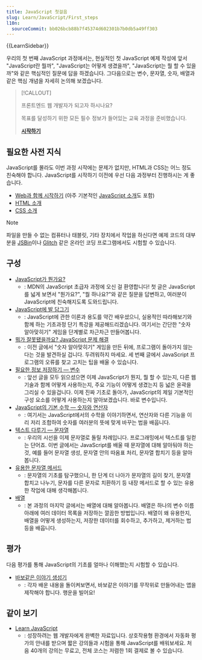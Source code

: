 ```yaml
---
title: JavaScript 첫걸음
slug: Learn/JavaScript/First_steps
l10n:
  sourceCommit: bb026bcb88b7f45374d602301b7b0db5a49ff303
---
```


{{LearnSidebar}}

우리의 첫 번째 JavaScript 과정에서는, 현실적인 첫 JavaScript 예제 작성에 앞서 "JavaScript란 뭘까", "JavaScript는 어떻게 생겼을까", "JavaScript는 뭘 할 수 있을까"와 같은 핵심적인 질문에 답을 하겠습니다. 그다음으로는 변수, 문자열, 숫자, 배열과 같은 핵심 개념을 자세히 논의해 보겠습니다.

> [!CALLOUT]
>
> 프론트엔드 웹 개발자가 되고자 하시나요?
>
> 목표를 달성하기 위한 모든 필수 정보가 들어있는 교육 과정을 준비했습니다.
>
> [**시작하기**](/ko/docs/orphaned/Learn/Front-end_web_developer)

## 필요한 사전 지식

JavaScript를 몰라도 이번 과정 시작에는 문제가 없지만, HTML과 CSS는 어느 정도 친숙해야 합니다. JavaScript를 시작하기 이전에 우선 다음 과정부터 진행하시는 게 좋습니다.

- [Web과 함께 시작하기](/ko/docs/Learn/Getting_started_with_the_web) (아주 기본적인 [JavaScript 소개](/ko/docs/Learn/Getting_started_with_the_web/JavaScript_basics)도 포함)
- [HTML 소개](/ko/docs/Learn/HTML/Introduction_to_HTML)
- [CSS 소개](/en-US/docs/Learn/CSS/First_steps)

> [!NOTE]
> 파일을 만들 수 없는 컴퓨터나 태블릿, 기타 장치에서 작업을 하신다면 예제 코드의 대부분을 [JSBin](https://jsbin.com/)이나 [Glitch](https://glitch.com/) 같은 온라인 코딩 프로그램에서도 시험할 수 있습니다.

## 구성

- [JavaScript가 뭔가요?](/ko/docs/Learn/JavaScript/First_steps/What_is_JavaScript)
  - : MDN의 JavaScript 초급자 과정에 오신 걸 환영합니다! 첫 글은 JavaScript를 넓게 보면서 "뭔가요?", "뭘 하나요?"와 같은 질문을 답변하고, 여러분이 JavaScript에 친숙해지도록 도와드립니다.
- [JavaScript에 발 담그기](/ko/docs/Learn/JavaScript/First_steps/A_first_splash)
  - : JavaScript에 관한 이론과 용도를 약간 배우셨으니, 실용적인 따라해보기와 함께 하는 기초과정 단기 특강을 제공해드리겠습니다. 여기서는 간단한 "숫자 알아맞히기" 게임을 단계별로 차근차근 만들어봅니다.
- [뭐가 잘못됐을까요? JavaScript 문제 해결](/ko/docs/Learn/JavaScript/First_steps/What_went_wrong)
  - : 이전 글에서 "숫자 알아맞히기" 게임을 만든 뒤에, 프로그램이 돌아가지 않는다는 것을 발견하실 겁니다. 두려워하지 마세요. 세 번째 글에서 JavaScript 프로그램의 오류를 찾고 고치는 팁을 배울 수 있습니다.
- [필요한 정보 저장하기 — 변수](/ko/docs/Learn/JavaScript/First_steps/Variables)
  - : 앞선 글을 모두 읽으셨으면 이제 JavaScript가 뭔지, 뭘 할 수 있는지, 다른 웹 기술과 함께 어떻게 사용하는지, 주요 기능이 어떻게 생겼는지 등 넓은 윤곽을 그리실 수 있을겁니다. 이제 진짜 기초로 돌아가, JavaScript의 제일 기본적인 구성 요소를 어떻게 사용하는지 알아보겠습니다. 바로 변수입니다.
- [JavaScript의 기본 수학 — 숫자와 연산자](/ko/docs/Learn/JavaScript/First_steps/Math)
  - : 여기서는 JavaScript에서의 수학을 이야기하면서, 연산자와 다른 기능을 이리 저리 조합하여 숫자를 여러분의 뜻에 맞게 바꾸는 법을 배웁니다.
- [텍스트 다루기 — 문자열](/ko/docs/Learn/JavaScript/First_steps/Strings)
  - : 우리의 시선을 이제 문자열로 돌릴 차례입니다. 프로그래밍에서 텍스트를 일컫는 단어죠. 이번 글에서는 JavaScript를 배울 때 문자열에 대해 알아둬야 하는 것, 예를 들어 문자열 생성, 문자열 안의 따옴표 처리, 문자열 합치기 등을 알아봅니다.
- [유용한 문자열 메서드](/ko/docs/Learn/JavaScript/First_steps/Useful_string_methods)
  - : 문자열의 기초를 탐구했으니, 한 단계 더 나아가 문자열의 길이 찾기, 문자열 합치고 나누기, 문자를 다른 문자로 치환하기 등 내장 메서드로 할 수 있는 유용한 작업에 대해 생각해봅니다.
- [배열](/ko/docs/Learn/JavaScript/First_steps/Arrays)
  - : 본 과정의 마지막 글에서는 배열에 대해 알아봅니다. 배열은 하나의 변수 이름 아래에 여러 데이터 목록을 저장하는 깔끔한 방법입니다. 배열이 왜 유용한지, 배열을 어떻게 생성하는지, 저장한 데이터를 회수하고, 추가하고, 제거하는 법 등을 배웁니다.

## 평가

다음 평가를 통해 JavaScript의 기초를 얼마나 이해했는지 시험할 수 있습니다.

- [바보같은 이야기 생성기](/ko/docs/Learn/JavaScript/First_steps/Silly_story_generator)
  - : 각자 배운 내용을 돌이켜보면서, 바보같은 이야기를 무작위로 만들어내는 앱을 제작해야 합니다. 행운을 빌어요!

## 같이 보기

- [Learn JavaScript](https://learnjavascript.online/)
  - : 성장하려는 웹 개발자에게 완벽한 자료입니다. 상호작용형 환경에서 자동화 평가의 안내를 받으며 짧은 강의들과 시험을 통해 JavaScript를 배워보세요. 처음 40개의 강의는 무료고, 전체 코스는 저렴한 1회 결제로 볼 수 있습니다.
